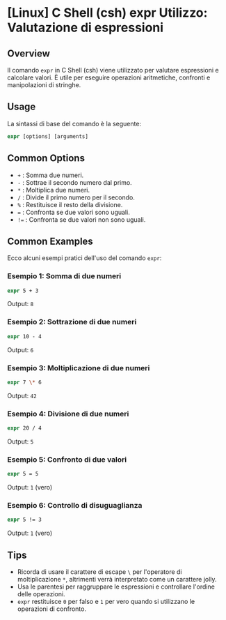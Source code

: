 # [Linux] C Shell (csh) expr Utilizzo: Valutazione di espressioni

## Overview
Il comando `expr` in C Shell (csh) viene utilizzato per valutare espressioni e calcolare valori. È utile per eseguire operazioni aritmetiche, confronti e manipolazioni di stringhe.

## Usage
La sintassi di base del comando è la seguente:

```csh
expr [options] [arguments]
```

## Common Options
- `+` : Somma due numeri.
- `-` : Sottrae il secondo numero dal primo.
- `*` : Moltiplica due numeri.
- `/` : Divide il primo numero per il secondo.
- `%` : Restituisce il resto della divisione.
- `=` : Confronta se due valori sono uguali.
- `!=` : Confronta se due valori non sono uguali.

## Common Examples
Ecco alcuni esempi pratici dell'uso del comando `expr`:

### Esempio 1: Somma di due numeri
```csh
expr 5 + 3
```
Output: `8`

### Esempio 2: Sottrazione di due numeri
```csh
expr 10 - 4
```
Output: `6`

### Esempio 3: Moltiplicazione di due numeri
```csh
expr 7 \* 6
```
Output: `42`

### Esempio 4: Divisione di due numeri
```csh
expr 20 / 4
```
Output: `5`

### Esempio 5: Confronto di due valori
```csh
expr 5 = 5
```
Output: `1` (vero)

### Esempio 6: Controllo di disuguaglianza
```csh
expr 5 != 3
```
Output: `1` (vero)

## Tips
- Ricorda di usare il carattere di escape `\` per l'operatore di moltiplicazione `*`, altrimenti verrà interpretato come un carattere jolly.
- Usa le parentesi per raggruppare le espressioni e controllare l'ordine delle operazioni.
- `expr` restituisce `0` per falso e `1` per vero quando si utilizzano le operazioni di confronto.
